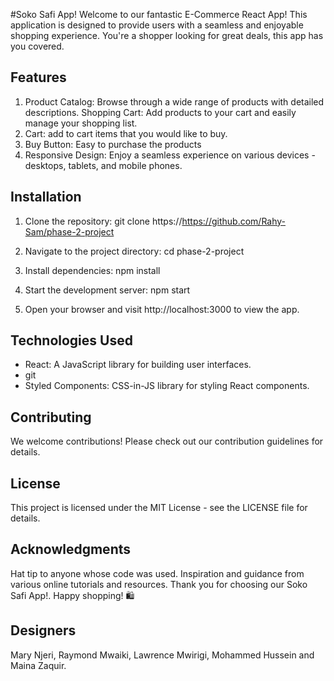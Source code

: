 #Soko Safi App!
Welcome to our fantastic E-Commerce React App! This application is designed to provide users with a seamless and enjoyable shopping experience. You're a shopper looking for great deals, this app has you covered.

## Features
1. Product Catalog: Browse through a wide range of products with detailed descriptions.
Shopping Cart: Add products to your cart and easily manage your shopping list.
2. Cart: add to cart items that you would like to buy.
3. Buy Button: Easy to purchase the products
3. Responsive Design: Enjoy a seamless experience on various devices - desktops, tablets, and mobile phones.

## Installation
1. Clone the repository:
git clone https://https://github.com/Rahy-Sam/phase-2-project

2. Navigate to the project directory:
cd phase-2-project

3. Install dependencies:
npm install

4. Start the development server:
npm start

5. Open your browser and visit http://localhost:3000 to view the app.

## Technologies Used
- React: A JavaScript library for building user interfaces.
- git
- Styled Components: CSS-in-JS library for styling React components.


## Contributing
We welcome contributions! Please check out our contribution guidelines for details.

## License
This project is licensed under the MIT License - see the LICENSE file for details.

## Acknowledgments
Hat tip to anyone whose code was used.
Inspiration and guidance from various online tutorials and resources.
Thank you for choosing our Soko Safi App!. Happy shopping! 🛍️

## Designers
Mary Njeri, Raymond Mwaiki, Lawrence Mwirigi, Mohammed Hussein and Maina Zaquir.





